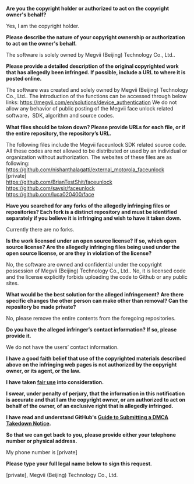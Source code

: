 **Are you the copyright holder or authorized to act on the copyright owner's behalf?**

Yes, I am the copyright holder.

**Please describe the nature of your copyright ownership or authorization to act on the owner's behalf.**

The software is solely owned by Megvii (Beijing) Technology Co., Ltd..

**Please provide a detailed description of the original copyrighted work that has allegedly been infringed. If possible, include a URL to where it is posted online.**

The software was created and solely owned by Megvii (Beijing) Technology Co., Ltd.. The introduction of the functions can be accessed through below links: https://megvii.com/en/solutions/device_authentication
We do not allow any behavior of public posting of the Megvii face unlock related software，SDK, algorithm and source codes.

**What files should be taken down? Please provide URLs for each file, or if the entire repository, the repository’s URL.**

The following files include the Megvii faceunlock SDK related source code. All these codes are not allowed to be distributed or used by an individual or organization without authorization.
The websites of these files are as following:  
https://github.com/nishanthalagatti/external_motorola_faceunlock  
[private]    
https://github.com/BrianTestShit/faceunlock  
https://github.com/savsir/faceunlock  
https://github.com/luca020400/face  

**Have you searched for any forks of the allegedly infringing files or repositories? Each fork is a distinct repository and must be identified separately if you believe it is infringing and wish to have it taken down.**

Currently there are no forks.

**Is the work licensed under an open source license? If so, which open source license? Are the allegedly infringing files being used under the open source license, or are they in violation of the license?**

No, the software are owned and confidential under the copyright possession of Megvii (Beijing) Technology Co., Ltd..
No, it is licensed code and the license explicitly forbids uploading the code to Github or any public sites.

**What would be the best solution for the alleged infringement? Are there specific changes the other person can make other than removal? Can the repository be made private?**

No, please remove the entire contents from the foregoing repositories.

**Do you have the alleged infringer’s contact information? If so, please provide it.**

We do not have the users’ contact information.

**I have a good faith belief that use of the copyrighted materials described above on the infringing web pages is not authorized by the copyright owner, or its agent, or the law.**

**I have taken <a href="https://www.lumendatabase.org/topics/22">fair use</a> into consideration.**

**I swear, under penalty of perjury, that the information in this notification is accurate and that I am the copyright owner, or am authorized to act on behalf of the owner, of an exclusive right that is allegedly infringed.**

**I have read and understand GitHub's <a href="https://help.github.com/articles/guide-to-submitting-a-dmca-takedown-notice/">Guide to Submitting a DMCA Takedown Notice</a>.**

**So that we can get back to you, please provide either your telephone number or physical address.**

My phone number is [private]  

**Please type your full legal name below to sign this request.**

[private], Megvii (Beijing) Technology Co., Ltd.
